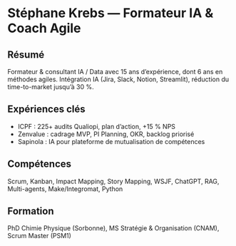 # Stéphane Krebs — Formateur IA & Coach Agile

## Résumé
Formateur & consultant IA / Data avec 15 ans d’expérience, dont 6 ans en méthodes agiles. Intégration IA (Jira, Slack, Notion, Streamlit), réduction du time-to-market jusqu’à 30 %.

## Expériences clés
- ICPF : 225+ audits Qualiopi, plan d’action, +15 % NPS
- Zenvalue : cadrage MVP, PI Planning, OKR, backlog priorisé
- Sapinola : IA pour plateforme de mutualisation de compétences

## Compétences
Scrum, Kanban, Impact Mapping, Story Mapping, WSJF, ChatGPT, RAG, Multi-agents, Make/Integromat, Python

## Formation
PhD Chimie Physique (Sorbonne), MS Stratégie & Organisation (CNAM), Scrum Master (PSM1)